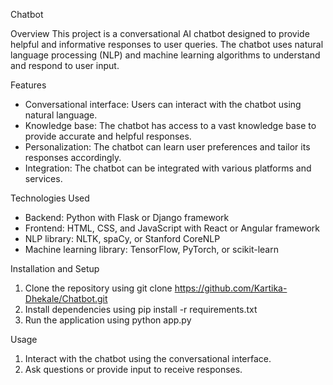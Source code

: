 Chatbot 

Overview
This project is a conversational AI chatbot designed to provide helpful and informative responses to user queries. The chatbot uses natural language processing (NLP) and machine learning algorithms to understand and respond to user input.

Features
- Conversational interface: Users can interact with the chatbot using natural language.
- Knowledge base: The chatbot has access to a vast knowledge base to provide accurate and helpful responses.
- Personalization: The chatbot can learn user preferences and tailor its responses accordingly.
- Integration: The chatbot can be integrated with various platforms and services.

Technologies Used
- Backend: Python with Flask or Django framework
- Frontend: HTML, CSS, and JavaScript with React or Angular framework
- NLP library: NLTK, spaCy, or Stanford CoreNLP
- Machine learning library: TensorFlow, PyTorch, or scikit-learn

Installation and Setup
1. Clone the repository using git clone https://github.com/Kartika-Dhekale/Chatbot.git
2. Install dependencies using pip install -r requirements.txt
3. Run the application using python app.py

Usage
1. Interact with the chatbot using the conversational interface.
2. Ask questions or provide input to receive responses.
